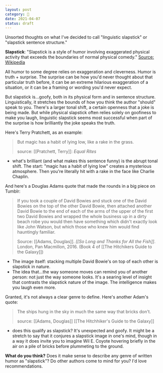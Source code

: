 ```yaml
---
layout: post
category: 🌱
date: 2021-04-07
status: draft
---
```

Unsorted thoughts on what I've decided to call "linguistic slapstick" or "slapstick sentence structure."

**Slapstick**: "Slapstick is a style of humor involving exaggerated physical activity that exceeds the boundaries of normal physical comedy." [Source: Wikipedia](https://en.wikipedia.org/wiki/Slapstick)

All humor to some degree relies on exaggeration and cleverness. Humor is truth + surprise. The surprise can be how you'd never thought about that particular truth before, it can be an extreme hilarious exaggeration of a situation, or it can be a framing or wording you'd never expect.

But slapstick is...goofy, both in its physical form and in sentence structure. Linguistically, it stretches the bounds of how you think the author "should" speak to you. There's a larger tonal shift, a certain openness that a joke is being made. But while physical slapstick often relies solely on goofiness to make you laugh, linguistic slapstick seems most successful when part of the surprise is how brilliantly the joke speaks the truth.


Here's Terry Pratchett, as an example:

> But magic has a habit of lying low, like a rake in the grass.
>
>source: [[Pratchett, Terry]]: _Equal Rites_

- what's brilliant (and what makes this sentence funny) is the abrupt tonal shift. The start: "magic has a habit of lying low" creates a mysterious atmosphere. Then you're literally hit with a rake in the face like Charlie Chaplin.

And here's a Douglas Adams quote that made the rounds in a big piece on Tumblr:

> If you took a couple of David Bowies and stuck one of the David Bowies on the top of the other David Bowie, then attached another David Bowie to the end of each of the arms of the upper of the first two David Bowies and wrapped the whole business up in a dirty beach robe you would then have something which didn't exactly look like John Watson, but which those who knew him would find hauntingly familiar.
>
>Source: [[Adams, Douglas]]. _[[So Long and Thanks for All the Fish]]_. London, Pan Macmillon, 2016. (Book 4 of [[The Hitchikers Guide to the Galaxy]])

- The image itself: stacking multiple David Bowie's on top of each other is slapstick in nature.
- The idea that...the way someone moves can remind you of another person: not just the way someone looks. It's a searing level of insight that contrasts the slapstick nature of the image. The intelligence makes you laugh even more.

Granted, it's not always a clear genre to define. Here's another Adam's quote:

> The ships hung in the sky in much the same way that bricks don't.
>
> source: [[Adams, Douglas]] [[The Hitchhiker's Guide to the Galaxy]]

- does this qualify as slapstick? It's unexpected and goofy. It might be a stretch to say that it conjures a slapstick image in one's mind, though in a way it does invite you to imagine Wil E. Coyote hovering briefly in the air on a pile of bricks before plummeting to the ground.

**What do you think?** Does it make sense to describe any genre of written humor as "slapstick"? Do other authors come to mind for you? I'd love recommendations.

